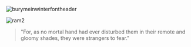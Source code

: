![burymeinwinterfontheader](https://user-images.githubusercontent.com/84890976/149672086-903dba96-f770-4da9-84d8-6bfc925e8fc4.png)

![ram2](https://user-images.githubusercontent.com/84890976/149670947-9ed70378-1cd9-42f0-9ab1-c7511f10e82a.jpg)

<!--
#"Be me, a little while."

-->
> "For, as no mortal hand had ever disturbed them in their remote and gloomy shades, they were strangers to fear."

<!---
burymeinwinter/burymeinwinter is a ✨ special ✨ repository because its `README.md` (this file) appears on your GitHub profile.
You can click the Preview link to take a look at your changes.
--->
